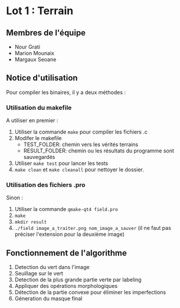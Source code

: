 # Lot 1 : Terrain


## Membres de l'équipe
- Nour Grati
- Marion Mounaix
- Margaux Seoane

## Notice d'utilisation
Pour compiler les binaires, il y a deux méthodes :
### Utilisation du makefile
A utiliser en premier :
1. Utiliser la commande `make` pour compiler les fichiers .c
2. Modifer le makefile
	- TEST_FOLDER: chemin vers les vérités terrains
	- RESULT_FOLDER: chemin ou les résultats du programme sont sauvegardés
3. Utiliser `make test` pour lancer les tests
4. `make clean` et `make cleanall` pour nettoyer le dossier.


### Utilisation des fichiers .pro
Sinon :
1. Utiliser la commande `qmake-qt4 field.pro`
2. `make`
3. `mkdir result`
4. `./field image_a_traiter.png nom_image_a_sauver` (il ne faut pas préciser l'extension pour la deuxième image)

## Fonctionnement de l'algorithme
1. Detection du vert dans l'image
2. Seuillage sur le vert
3. Detection de la plus grande partie verte par labeling
4. Appliquer des opérations morphologiques
5. Détection de la partie convexe pour éliminer les imperfections
6. Géneration du masque final
